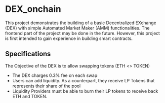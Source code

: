 # DEX_onchain

This project demonstrates the building of a basic Decentralized EXchange (DEX) with simple Automated Market Maker (AMM) functionalities.
The frontend part of the project may be done in the future. However, this project is first intended to gain experience in building smart contracts.

## Specifications
The Objective of the DEX is to allow swapping tokens (ETH <> TOKEN)
- The DEX charges 0.3% fee on each swap
- Users can add liquidity. As a counterpart, they receive LP Tokens that represents their share of the pool
- Liquidity Providers must be able to burn their LP tokens to receive back ETH and TOKEN.

